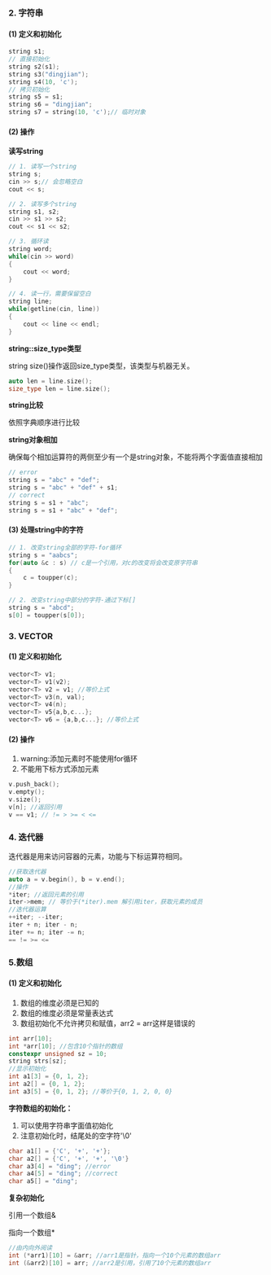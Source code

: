 ### 2. 字符串

####  (1)  定义和初始化

```c++
string s1;
// 直接初始化
string s2(s1);
string s3("dingjian");
string s4(10, 'c');
// 拷贝初始化
string s5 = s1;
string s6 = "dingjian";
string s7 = string(10, 'c');// 临时对象
```

#### (2) 操作

**读写string**

```c++
// 1. 读写一个string
string s;
cin >> s;// 会忽略空白
cout << s;

// 2. 读写多个string
string s1, s2;
cin >> s1 >> s2;
cout << s1 << s2;

// 3. 循环读
string word;
while(cin >> word)
{
    cout << word;
}

// 4. 读一行，需要保留空白
string line;
while(getline(cin, line))
{
    cout << line << endl;
}
```

**string::size_type类型**

string size()操作返回size_type类型，该类型与机器无关。

```c++
auto len = line.size();
size_type len = line.size();
```

**string比较**

依照字典顺序进行比较

**string对象相加**

确保每个相加运算符的两侧至少有一个是string对象，不能将两个字面值直接相加

```c++
// error
string s = "abc" + "def";
string s = "abc" + "def" + s1;
// correct
string s = s1 + "abc";
string s = s1 + "abc" + "def";
```

#### (3) 处理string中的字符

```c++
// 1. 改变string全部的字符-for循环
string s = "aabcs";
for(auto &c : s) // c是一个引用，对c的改变将会改变原字符串
{
    c = toupper(c);
}

// 2. 改变string中部分的字符-通过下标[]
string s = "abcd";
s[0] = toupper(s[0]);
```



### 3. VECTOR

#### (1) 定义和初始化

```c++
vector<T> v1;
vector<T> v1(v2);
vector<T> v2 = v1; //等价上式
vector<T> v3(n, val);
vector<T> v4(n);
vector<T> v5{a,b,c...};
vector<T> v6 = {a,b,c...}; //等价上式
```

#### (2) 操作

1. warning:添加元素时不能使用for循环
2. 不能用下标方式添加元素

```c++
v.push_back();
v.empty();
v.size();
v[n]; //返回引用
v == v1; // != > >= < <= 
```

### 4. 迭代器

迭代器是用来访问容器的元素，功能与下标运算符相同。

```c++
//获取迭代器
auto a = v.begin(), b = v.end();
//操作
*iter; //返回元素的引用
iter->mem; // 等价于(*iter).mem 解引用iter，获取元素的成员
//迭代器运算
++iter; --iter;
iter + n; iter - n;
iter += n; iter -= n;
== != >= <=
```

### 5.数组

#### (1) 定义和初始化

1. 数组的维度必须是已知的
2. 数组的维度必须是常量表达式
3. 数组初始化不允许拷贝和赋值，arr2 = arr这样是错误的

```c++
int arr[10];
int *arr[10]; //包含10个指针的数组
constexpr unsigned sz = 10;
string strs[sz];
//显示初始化
int a1[3] = {0, 1, 2};
int a2[] = {0, 1, 2};
int a3[5] = {0, 1, 2}; //等价于{0, 1, 2, 0, 0}
```

**字符数组的初始化：**

1. 可以使用字符串字面值初始化
2. 注意初始化时，结尾处的空字符'\0'

```c++
char a1[] = {'C', '+', '+'};
char a2[] = {'C', '+', '+', '\0'}
char a3[4] = "ding"; //error
char a4[5] = "ding"; //correct
char a5[] = "ding";
```

**复杂初始化**

引用一个数组&

指向一个数组*

```c++
//由内向外阅读
int (*arr1)[10] = &arr; //arr1是指针，指向一个10个元素的数组arr
int (&arr2)[10] = arr; //arr2是引用，引用了10个元素的数组arr
```

